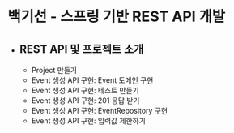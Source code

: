 # 백기선 - 스프링 기반 REST API 개발
- REST API 및 프로젝트 소개
  -
  - Project 만들기
  - Event 생성 API 구현: Event 도메인 구현
  - Event 생성 API 구현: 테스트 만들기
  - Event 생성 API 구현: 201 응답 받기
  - Event 생성 API 구현: EventRepository 구현
  - Event 생성 API 구현: 입력값 제한하기